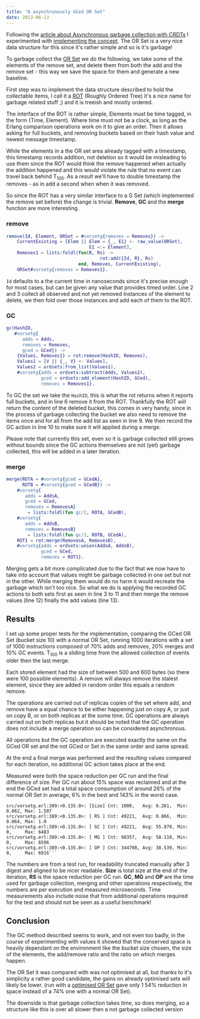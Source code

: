 ```yaml
---
title: "A asynchronously GCed OR Set"
date: 2013-06-13
---
```


Following the [article about Asynchronous garbage collection with CRDTs](/blog/2013/06/11/asyncronous-garbage-collection-with-crdts/) I experimented with [implementing the concept](https://github.com/Licenser/ecrdt/blob/master/src/vorsetg.erl). The OR Set is a very nice data structure for this  since it's rather simple and so is it's garbage!

To garbage collect the [OR Set](https://github.com/Licenser/ecrdt/blob/master/src/vorset.erl) we do the following, we take some of the elements of the remove set, and delete them from both the add and the remove set - this way we save the space for them and generate a new baseline.

First step was to implement the data structure described to hold the collectable items, I call it a [ROT](https://github.com/Licenser/ecrdt/blob/master/src/rot.erl) (Roughly Ordered Tree) it's a nice name for garbage related stuff ;) and it is treeish and mostly ordered.

The interface of the ROT is rather simple, Elements must be time tagged, in the form {Time, Element}. Where time must not be a clock, as long as the Erlang comparison operations work on it to give an order. Then it allows asking for full buckets, and removing buckets based on their hash value and newest message timestamp.

While the elements in a the OR set area already tagged with a timestamp, this timestamp records addition, not deletion so it would be misleading to use them since the ROT would think the remove happened when actually the addition happened and this would violate the rule that no event can travel back behind T<sub>100</sub>. As a result we'll have to double timestamp the removes - as in add a second when when it was removed.

So since the ROT has a very similar interface to a G Set (which implemented the remove set before) the change is trivial. **Remove**, **GC** and the **merge** function are more interesting.

### remove
```erlang
remove(Id, Element, ORSet = #vorsetg{removes = Removes}) ->
    CurrentExisting = [Elem || Elem = {_, E1} <- raw_value(ORSet),
                               E1 =:= Element],
    Removes1 = lists:foldl(fun(R, Rs) ->
                                   rot:add({Id, R}, Rs)
                           end, Removes, CurrentExisting),
    ORSet#vorsetg{removes = Removes1}.

```

`Id` defaults to a the current time in nanoseconds since it's precise enough for most cases, but can be given any value that provides timed order. Line 2 and 3 collect all observed and not yet removed instances of the element to delete, we then fold over those instances and add each of them to the ROT.

### GC
```erlang
gc(HashID,
   #vorsetg{
      adds = Adds,
      removes = Removes,
      gced = GCed}) ->
    {Values, Removes1} = rot:remove(HashID, Removes),
    Values1 = [V || {_, V} <- Values],
    Values2 = ordsets:from_list(Values1),
    #vorsetg{adds = ordsets:subtract(Adds, Values2),
             gced = ordsets:add_element(HashID, GCed),
             removes = Removes1}.
```

To GC the set we take the `HashID`, this is what the rot returns when it reports full buckets, and in line 6 remove it from the ROT. Thankfully the ROT will return the content of the deleted bucket, this comes in very handy, since in the process of garbage collecting the bucket we also need to remove the items once and for all from the add list as seen in line 9. We then record the GC action in line 10 to make sure it will applied during a merge.

Please note that currently this set, even so it is garbage collected still grows without bounds since the GC actions themselves are not (yet) garbage collected, this will be added in a later iteration.

### merge
```erlang
merge(ROTA = #vorsetg{gced = GCedA},
      ROTB = #vorsetg{gced = GCedB}) ->
    #vorsetg{
       adds = AddsA,
       gced = GCed,
       removes = RemovesA}
        = lists:foldl(fun gc/2, ROTA, GCedB),
    #vorsetg{
       adds = AddsB,
       removes = RemovesB}
        = lists:foldl(fun gc/2, ROTB, GCedA),
    ROT1 = rot:merge(RemovesA, RemovesB),
    #vorsetg{adds = ordsets:union(AddsA, AddsB),
             gced = GCed,
             removes = ROT1}.
```

Merging gets a bit more complicated due to the fact that we now have to take into account that values might be garbage collected in one set but not in the other. While merging them would do no harm it would recreate the garbage which isn't too nice. So what we do is applying the recorded GC actions to both sets first as seen in line 3 to 11 and then merge the remove values (line 12) finally the add values (line 13).

## Results
I set up some proper tests for the implementation, comparing the GCed OR Set (bucket size 10) with a normal OR Set, running 1000 iterations with a set of 1000 instructions composed of 70% adds and removes, 20% merges and 10% GC events. T<sub>100</sub> is a sliding time from the allowed collection of events older then the last merge.

Each stored element had the size of between 500 and 600 bytes (so there were 100 possible elements). A remove will always remove the stalest element, since they are added in random order this equals a random remove.

The operations are carried out of replicas copies of the set where add, and remove have a equal chance to be either happening just on copy A, or just on copy B, or on both replicas at the some time. GC operations are always carried out on both replicas but it should be noted that the GC operation does not include a merge operation so can be considered asynchronous.

All operations but the GC operation are executed exactly the same on the GCed OR set and the not GCed or Set in the same order and same spread.

At the end a final merge was performed and the resulting values compared for each iteration, no additional GC action takes place at the end.

Measured were both the space reduction per GC run and the final difference of size. Per GC run about 15% space was reclaimed and at the end the GCed set had a total space consumption of around 26% of the normal OR Set in average, 6% in the best and 143% in the worst case.

```
src/vorsetg.erl:389:<0.135.0>: [Size] Cnt: 1000,   Avg: 0.261,  Min: 0.062, Max: 1.507
src/vorsetg.erl:389:<0.135.0>: [ RS ] Cnt: 49221,  Avg: 0.866,  Min: 0.064, Max: 1.0
src/vorsetg.erl:389:<0.135.0>: [ GC ] Cnt: 49221,  Avg: 55.870, Min: 0,     Max: 6483
src/vorsetg.erl:389:<0.135.0>: [ MG ] Cnt: 98357,  Avg: 58.110, Min: 0,     Max: 6596
src/vorsetg.erl:389:<0.135.0>: [ OP ] Cnt: 344708, Avg: 38.539, Min: 0,     Max: 6916```
```

The numbers are from a test run, for readability truncated manually after 3 digest and aligned to be nicer readable. **Size** is total size at the end of the iteration, **RS** is the space reduction per GC run. **GC**, **MG** and **OP** are the time used for garbage collection, merging and other operations respectively, the numbers are per execution and measured microseconds. Time measurements also include noise that from additional operations required for the test and should not be seen as a useful benchmark!

## Conclusion
The GC method described seems to work, and not even too badly, in the course of experimenting with values it showed that the conserved space is heavily dependant on the environment like the bucket size chosen, the size of the elements, the add/remove ratio and the ratio on which merges happen.

The OR Set it was compared with was not optimised at all, but thanks to it's simplicity a rather good candidate, the gains on already optimised sets will likely be lower. (run with a [optimised OR Set](https://github.com/Licenser/ecrdt/blob/master/src/vorset2.erl) gave only 1 54% reduction in space instead of a 74% one with a normal OR Set).

The downside is that garbage collection takes time, so does merging, so a structure like this is over all slower then a not garbage collected version